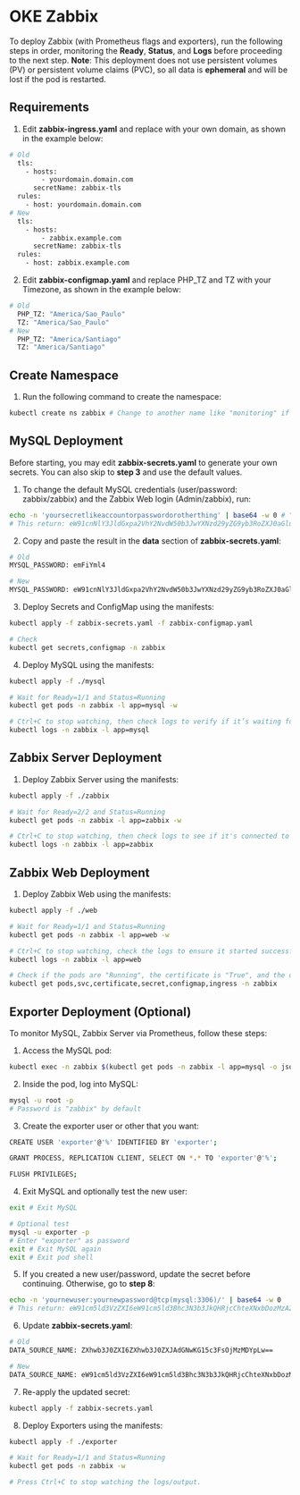 # OKE Zabbix

To deploy Zabbix (with Prometheus flags and exporters), run the following steps in order, monitoring the **Ready**, **Status**, and **Logs** before proceeding to the next step.
**Note**: This deployment does not use persistent volumes (PV) or persistent volume claims (PVC), so all data is **ephemeral** and will be lost if the pod is restarted.

## Requirements

1. Edit **zabbix-ingress.yaml** and replace with your own domain, as shown in the example below:
```bash
# Old
  tls:
    - hosts:
        - yourdomain.domain.com
      secretName: zabbix-tls
  rules:
    - host: yourdomain.domain.com
# New
  tls:
    - hosts:
        - zabbix.example.com
      secretName: zabbix-tls
  rules:
    - host: zabbix.example.com
```

2. Edit **zabbix-configmap.yaml** and replace PHP_TZ and TZ with your Timezone, as shown in the example below:
```bash
# Old
  PHP_TZ: "America/Sao_Paulo"
  TZ: "America/Sao_Paulo"
# New
  PHP_TZ: "America/Santiago"
  TZ: "America/Santiago"
```

## Create Namespace

1. Run the following command to create the namespace:
```bash
kubectl create ns zabbix # Change to another name like "monitoring" if desired
```

## MySQL Deployment

Before starting, you may edit **zabbix-secrets.yaml** to generate your own secrets. You can also skip to **step 3** and use the default values.

1. To change the default MySQL credentials (user/password: zabbix/zabbix) and the Zabbix Web login (Admin/zabbix), run:
```bash
echo -n 'yoursecretlikeaccountorpasswordorotherthing' | base64 -w 0 # "-w 0" avoids line breaks
# This return: eW91cnNlY3JldGxpa2VhY2NvdW50b3JwYXNzd29yZG9yb3RoZXJ0aGluZw==
```

2. Copy and paste the result in the **data** section of **zabbix-secrets.yaml**:
```bash
# Old
MYSQL_PASSWORD: emFiYml4

# New
MYSQL_PASSWORD: eW91cnNlY3JldGxpa2VhY2NvdW50b3JwYXNzd29yZG9yb3RoZXJ0aGluZw==
```

3. Deploy Secrets and ConfigMap using the manifests:
```bash
kubectl apply -f zabbix-secrets.yaml -f zabbix-configmap.yaml

# Check
kubectl get secrets,configmap -n zabbix
```

4. Deploy MySQL using the manifests:
```bash
kubectl apply -f ./mysql

# Wait for Ready=1/1 and Status=Running
kubectl get pods -n zabbix -l app=mysql -w

# Ctrl+C to stop watching, then check logs to verify if it’s waiting for new connections
kubectl logs -n zabbix -l app=mysql
```

## Zabbix Server Deployment

1. Deploy Zabbix Server using the manifests:
```bash
kubectl apply -f ./zabbix

# Wait for Ready=2/2 and Status=Running
kubectl get pods -n zabbix -l app=zabbix -w

# Ctrl+C to stop watching, then check logs to see if it's connected to the database
kubectl logs -n zabbix -l app=zabbix
```

## Zabbix Web Deployment

1. Deploy Zabbix Web using the manifests:
```bash
kubectl apply -f ./web

# Wait for Ready=1/1 and Status=Running
kubectl get pods -n zabbix -l app=web -w

# Ctrl+C to stop watching, check the logs to ensure it started successfully
kubectl logs -n zabbix -l app=web

# Check if the pods are "Running", the certificate is "True", and the other resources exist
kubectl get pods,svc,certificate,secret,configmap,ingress -n zabbix
```

## Exporter Deployment (Optional)

To monitor MySQL, Zabbix Server via Prometheus, follow these steps:

1. Access the MySQL pod:
```bash
kubectl exec -n zabbix $(kubectl get pods -n zabbix -l app=mysql -o jsonpath="{.items[0].metadata.name}") -it -- /bin/bash # or just bash
```

2. Inside the pod, log into MySQL:
```bash
mysql -u root -p
# Password is "zabbix" by default
```

3. Create the exporter user or other that you want:
```bash
CREATE USER 'exporter'@'%' IDENTIFIED BY 'exporter';

GRANT PROCESS, REPLICATION CLIENT, SELECT ON *.* TO 'exporter'@'%';

FLUSH PRIVILEGES;
```

4. Exit MySQL and optionally test the new user:
```bash
exit # Exit MySQL

# Optional test
mysql -u exporter -p
# Enter "exporter" as password
exit # Exit MySQL again
exit # Exit pod shell
```

5. If you created a new user/password, update the secret before continuing. Otherwise, go to **step 8**:
```bash
echo -n 'yournewuser:yournewpassword@tcp(mysql:3306)/' | base64 -w 0
# This return: eW91cm5ld3VzZXI6eW91cm5ld3Bhc3N3b3JkQHRjcChteXNxbDozMzA2KS8=
```

6. Update **zabbix-secrets.yaml**:
```bash
# Old
DATA_SOURCE_NAME: ZXhwb3J0ZXI6ZXhwb3J0ZXJAdGNwKG15c3FsOjMzMDYpLw==

# New
DATA_SOURCE_NAME: eW91cm5ld3VzZXI6eW91cm5ld3Bhc3N3b3JkQHRjcChteXNxbDozMzA2KS8=
```

7. Re-apply the updated secret:
```bash
kubectl apply -f zabbix-secrets.yaml
```

8. Deploy Exporters using the manifests:
```bash
kubectl apply -f ./exporter

# Wait for Ready=1/1 and Status=Running
kubectl get pods -n zabbix -w

# Press Ctrl+C to stop watching the logs/output.
```